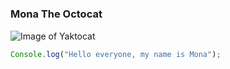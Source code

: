 #
### Mona The Octocat ###

![Image of Yaktocat](https://pngimg.com/uploads/github/github_PNG22.png)


``` javascript
Console.log("Hello everyone, my name is Mona");
```
